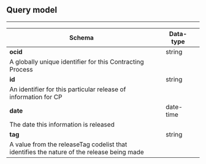 ## Query model
---

| Schema                                                                                    |  | Data-type |  |
|-------------------------------------------------------------------------------------------|--|-----------|--|
| **ocid**                                                                                  |  | string    |  |
| A globally unique identifier for this Contracting Process                                 |  |           |  |
| **id**                                                                                    |  | string    |  |
| An identifier for this particular release of information for CP                           |  |           |  |
| **date**                                                                                  |  | date-time |  |
| The date this information is released                                                     |  |           |  |
| **tag**                                                                                   |  | string    |  |
| A value from the releaseTag codelist that identifies the nature of the release being made |  |           |  |